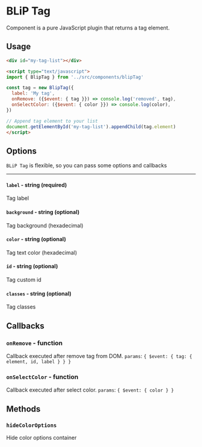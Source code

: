 # BLiP Tag

Component is a pure JavaScript plugin that returns a tag element.

## Usage

```html
<div id="my-tag-list"></div>

<script type="text/javascript">
import { BlipTag } from '../src/components/blipTag'

const tag = new BlipTag({
  label: 'My tag',
  onRemove: ({$event: { tag }}) => console.log('removed', tag),
  onSelectColor: ({$event: { color }}) => console.log(color),
})

// Append tag element to your list
document.getElementById('my-tag-list').appendChild(tag.element)
</script>
```

## Options

`BLiP Tag` is flexible, so you can pass some options and callbacks

---

#### `label` - string (required)

Tag label

#### `background` - string (optional)

Tag background (hexadecimal)

#### `color` - string (optional)

Tag text color (hexadecimal)

#### `id` - string (optional)

Tag custom id

#### `classes` - string (optional)

Tag classes

## Callbacks

### `onRemove` - function

Callback executed after remove tag from DOM.
`params`: `{ $event: { tag: { element, id, label } } }`

### `onSelectColor` - function

Callback executed after select color.
`params`: `{ $event: { color } }`

## Methods

### `hideColorOptions`

Hide color options container
